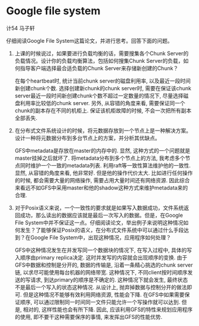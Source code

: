 # Google file system

计54 马子轩

仔细阅读Google File System这篇论文，并进行思考。回答下面的问题。

1. 上课的时候说过，如果要进行负载均衡的话，需要搜集各个Chunk Server的负载情况。设计你的负载均衡算法，包括如何搜集Chunk Server的负载，如何指导客户端选择最合适负载的Chunk Server来存储新创建的Chunk？

   在每个heartbeat时, 统计当前chunk server的磁盘利用率, 以及最近一段时间新创建chunk个数. 选择创建新chunk的chunk server时, 需要在保证该chunk server最近一段时间新创建chunk个数不超过一定数量的情况下, 尽量选择磁盘利用率比较低的chunk server. 另外, 从容错的角度来看, 需要保证同一个chunk的副本存在不同的机柜上. 保证该机柜故障的时候, 不会一次把所有副本全部丢失.

2. 在分布式文件系统设计的时候，将元数据存放到一个节点上是一种解决方案。设计一种将元数据分布到多台节点上的方案，并分析其优缺点。

   GFS中metadata是存放在master的内存中的. 显然, 这种方式的一个问题就是master挂掉之后就坏了. 将metadata分布到多个节点上的方法, 我考虑多个节点同时维护一个一致的metadata列表. 利用raft等一致性算法维护他的一致性. 显然, 从容错的角度来看, 他非常好. 但是他的操作代价太大. 比如进行任何操作的时候, 都会需要大量的网络操作, 需要占用大量时间还有网络资源. 因此综合来看远不如GFS中采用master和他的shadow这种方式来维护metadata来的合理.

3. 对于Posix语义来说，一个一致性的要求就是如果写入数据成功，文件系统返回成功，那么读出的数据应该就是最后一次写入的数据。但是，在Google File System中并不保证这一点。仔细阅读论文，举出例子来说明这种情况如何发生？了能够保证Posix的语义，在分布式文件系统中可以通过什么手段达到？在Google File System中，出现这种情况，应用程序如何处理？

   GFS中这种情况发生在并发写同一个数据块的情况下, 在写入过程中, 具体的写入顺序由primary replica决定. 这时并发写的内容就会出现顺序的变换. 由于GFS中数据和控制是分开的, 数据的传输是, 沿着一条精心挑选的chunk server链, 以求尽可能使用每台机器的网络带宽. 这种情况下, 不同client按时间顺序发送的写请求, 到达primary的顺序是不确定的. 这种情况下就会发生, 最终状态不是最后一个写入的状态这种情况. 从设计上, 抛弃掉数据与控制分开的做法即可. 但是这种情况不能够有效利用网络资源, 性能会下降. 在GFS中如果需要保证顺序, 可以通过限制同一时间同一文件只能允许一个写操作就可以达到. 但是, 相对的, 这样性能也会有所下降. 因此, 应该利用GFS的特性来规划应用程序的使用, 即不要干这种需要保序的事情, 来发挥出GFS的性能优势. 